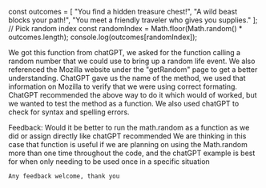 const outcomes = [
  "You find a hidden treasure chest!",
  "A wild beast blocks your path!",
  "You meet a friendly traveler who gives you supplies."
];
// Pick random index
const randomIndex = Math.floor(Math.random() * outcomes.length);
console.log(outcomes[randomIndex]);


We got this function from chatGPT, we asked for the function calling a random number that we could use to bring up a random life event. We also referenced the Mozilla website under the "getRandom" page to get a better understanding. ChatGPT gave us the name of the method, we used that information on Mozilla to verify that we were using correct formating. ChatGPT recommended the above way to do it which would of worked, but we wanted to test the method as a function. We also used chatGPT to check for syntax and spelling errors.


Feedback: 
     Would it be better to run the math.random as a function as we did or assign directly like chatGPT recommended
We are thinking in this case that function is useful if we are planning on using the Math.random more than one time throughout the code, and the chatGPT example is best for when only
needing to be used once in a specific situation

    Any feedback welcome, thank you 
